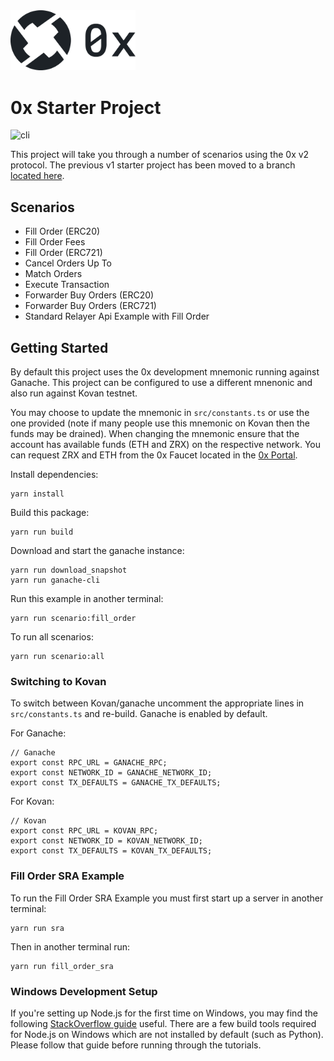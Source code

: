 <img src="https://github.com/0xProject/branding/blob/master/0x_Black_CMYK.png" width="200px" >

# 0x Starter Project

![cli](https://user-images.githubusercontent.com/27389/42074402-6dcc5ccc-7baf-11e8-84f1-9a27f1a96b08.png)

This project will take you through a number of scenarios using the 0x v2 protocol.
The previous v1 starter project has been moved to a branch [located here](https://github.com/0xProject/0x-starter-project/tree/v1).

## Scenarios

-   Fill Order (ERC20)
-   Fill Order Fees
-   Fill Order (ERC721)
-   Cancel Orders Up To
-   Match Orders
-   Execute Transaction
-   Forwarder Buy Orders (ERC20)
-   Forwarder Buy Orders (ERC721)
-   Standard Relayer Api Example with Fill Order

## Getting Started

By default this project uses the 0x development mnemonic running against Ganache. This project can be configured to use a different mnenonic and also run
against Kovan testnet.

You may choose to update the mnemonic in `src/constants.ts` or use the one provided (note if many people use this mnemonic on Kovan then the funds may be drained). When changing the mnemonic ensure that the account has available funds (ETH and ZRX) on the respective network. You can request ZRX and ETH from the 0x Faucet located in the [0x Portal](https://0xproject.com/portal/account).

Install dependencies:

```
yarn install
```

Build this package:

```
yarn run build
```

Download and start the ganache instance:

```
yarn run download_snapshot
yarn run ganache-cli
```

Run this example in another terminal:

```
yarn run scenario:fill_order
```

To run all scenarios:

```
yarn run scenario:all
```

### Switching to Kovan

To switch between Kovan/ganache uncomment the appropriate lines in `src/constants.ts` and re-build. Ganache is enabled by default.

For Ganache:

```
// Ganache
export const RPC_URL = GANACHE_RPC;
export const NETWORK_ID = GANACHE_NETWORK_ID;
export const TX_DEFAULTS = GANACHE_TX_DEFAULTS;
```

For Kovan:

```
// Kovan
export const RPC_URL = KOVAN_RPC;
export const NETWORK_ID = KOVAN_NETWORK_ID;
export const TX_DEFAULTS = KOVAN_TX_DEFAULTS;
```

### Fill Order SRA Example

To run the Fill Order SRA Example you must first start up a server in another terminal:

```
yarn run sra
```

Then in another terminal run:

```
yarn run fill_order_sra
```

### Windows Development Setup

If you're setting up Node.js for the first time on Windows, you may find the following [StackOverflow guide](https://stackoverflow.com/questions/15126050/running-python-on-windows-for-node-js-dependencies/39648550#39648550) useful. There are a few build tools required for Node.js on Windows which are not installed by default (such as Python). Please follow that guide before running through the tutorials.
